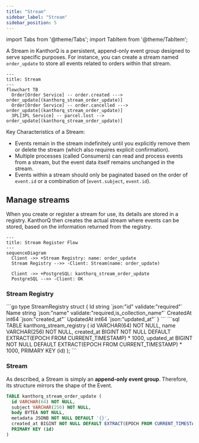 ```yaml
---
title: "Stream"
sidebar_label: "Stream"
sidebar_position: 5
---
```


import Tabs from '@theme/Tabs';
import TabItem from '@theme/TabItem';

A Stream in KanthorQ is a persistent, append-only event group designed to serve specific purposes. For instance, you can create a stream named `order_update` to store all events related to orders within that stream.

```mermaid
---
title: Stream
---
flowchart TB
  Order[Order Service] -- order.created ---> order_update[(kanthorq_stream_order_update)]
  Order[Order Service] -- order.cancelled ---> order_update[(kanthorq_stream_order_update)]
  3PL[3PL Service] -- parcel.lost --> order_update[(kanthorq_stream_order_update)]
```

Key Characteristics of a Stream:

- Events remain in the stream indefinitely until you explicitly remove them or delete the stream (which also requires explicit confirmation).
- Multiple processes (called Consumers) can read and process events from a stream, but the event data itself remains unchanged in the stream.
- Events within a stream should only be paginated based on the order of `event.id` or a combination of (`event.subject`, `event.id`).

## Manage streams

When you create or register a stream for use, its details are stored in a registry. KanthorQ then creates the actual stream where events can be stored, based on the information returned from the registry.

```mermaid
---
title: Stream Register Flow
---
sequenceDiagram
  Client ->> +Stream Registry: name: order_update
  Stream Registry -->> -Client: Stream(name: order_update)

  Client ->> +PostgreSQL: kanthorq_stream_order_update
  PostgreSQL -->> -Client: OK
```

### Stream Registry

<Tabs>
  <TabItem value="go" label="Go" default>
    ```go
    type StreamRegistry struct {
      Id        string `json:"id" validate:"required"`
      Name      string `json:"name" validate:"required,is_collection_name"`
      CreatedAt int64  `json:"created_at"`
      UpdatedAt int64  `json:"updated_at"`
    }
    ```
  </TabItem>
  <TabItem value="postgresql" label="PostgreSQL">
    ```sql
    TABLE kanthorq_stream_registry (
      id VARCHAR(64) NOT NULL,
      name VARCHAR(256) NOT NULL,
      created_at BIGINT NOT NULL DEFAULT EXTRACT(EPOCH FROM CURRENT_TIMESTAMP) * 1000,
      updated_at BIGINT NOT NULL DEFAULT EXTRACT(EPOCH FROM CURRENT_TIMESTAMP) * 1000,
      PRIMARY KEY (id)
    );
    ```
  </TabItem>
</Tabs>

### Stream

As described, a Stream is simply an **append-only event group**. Therefore, its structure mirrors the shape of the Event.

```sql
TABLE kanthorq_stream_order_update (
  id VARCHAR(64) NOT NULL,
  subject VARCHAR(256) NOT NULL,
  body BYTEA NOT NULL,
  metadata JSONB NOT NULL DEFAULT '{}',
  created_at BIGINT NOT NULL DEFAULT EXTRACT(EPOCH FROM CURRENT_TIMESTAMP) * 1000,
  PRIMARY KEY (id)
)
```
